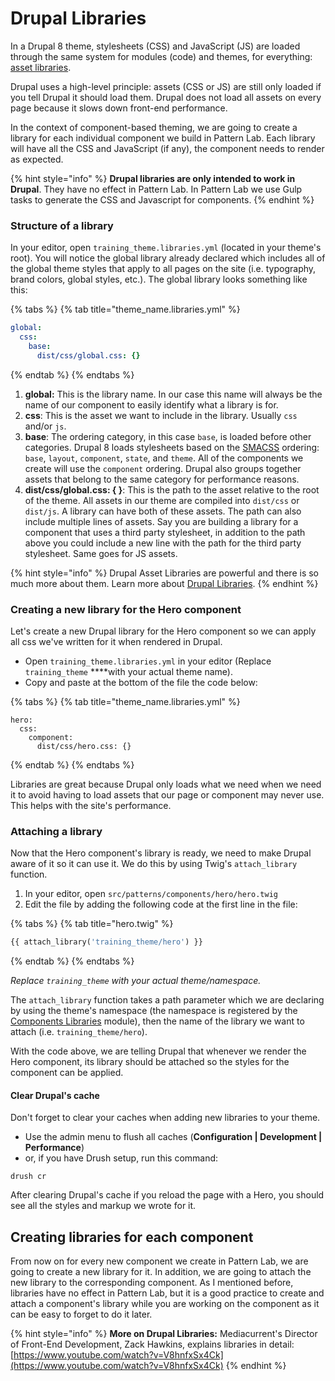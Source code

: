 # Drupal Libraries

In a Drupal 8 theme, stylesheets \(CSS\) and JavaScript \(JS\) are loaded through the same system for modules \(code\) and themes, for everything: [asset libraries](https://www.drupal.org/node/2274843).

Drupal uses a high-level principle: assets \(CSS or JS\) are still only loaded if you tell Drupal it should load them. Drupal does not load all assets on every page because it slows down front-end performance.

In the context of component-based theming, we are going to create a library for each individual component we build in Pattern Lab. Each library will have all the CSS and JavaScript \(if any\), the component needs to render as expected.

{% hint style="info" %}
**Drupal libraries are only intended to work in Drupal**. They have no effect in Pattern Lab. In Pattern Lab we use Gulp tasks to generate the CSS and Javascript for components.
{% endhint %}

### Structure of a library

In your editor, open `training_theme.libraries.yml` \(located in your theme's root\). You will notice the global library already declared which includes all of the global theme styles that apply to all pages on the site \(i.e. typography, brand colors, global styles, etc.\). The global library looks something like this:

{% tabs %}
{% tab title="theme\_name.libraries.yml" %}
```yaml
global:
  css:
    base:
      dist/css/global.css: {}
```
{% endtab %}
{% endtabs %}

1. **global:** This is the library name.  In our case this name will always be the name of our component to easily identify what a library is for.
2. **css**: This is the asset we want to include in the library. Usually `css` and/or `js`.
3. **base**: The ordering category, in this case `base`, is loaded before other categories. Drupal 8 loads stylesheets based on the [SMACSS](https://smacss.com/) ordering: `base`, `layout`, `component`, `state`, and `theme`. All of the components we create will use the `component` ordering.  Drupal also groups together assets that belong to the same category for performance reasons.
4. **dist/css/global.css: { }**: This is the path to the asset relative to the root of the theme. All assets in our theme are compiled into `dist/css` or `dist/js`.   A library can have both of these assets.  The path can also include multiple lines of assets.  Say you are building a library for a component that uses a third party stylesheet, in addition to the path above you could include a new line with the path for the third party stylesheet.  Same goes for JS assets.

{% hint style="info" %}
Drupal Asset Libraries are powerful and there is so much more about them.  Learn more about [Drupal Libraries](https://www.drupal.org/docs/8/creating-custom-modules/adding-stylesheets-css-and-javascript-js-to-a-drupal-8-module).
{% endhint %}

### Creating a new library for the Hero component

Let's create a new Drupal library for the Hero component so we can apply all css we've written for it when rendered in Drupal.

* Open `training_theme.libraries.yml` in your editor \(Replace `training_theme` ****with your actual theme name\).
* Copy and paste at the bottom of the file the code below:

{% tabs %}
{% tab title="theme\_name.libraries.yml" %}
```text
hero:
  css:
    component:
      dist/css/hero.css: {}
```
{% endtab %}
{% endtabs %}

Libraries are great because Drupal only loads what we need when we need it to avoid having to load assets that our page or component may never use. This helps with the site's performance.

### Attaching a library

Now that the Hero component's library is ready, we need to make Drupal aware of it so it can use it.  We do this by using Twig's `attach_library` function.

1. In your editor, open `src/patterns/components/hero/hero.twig`
2. Edit the file by adding the following code at the first line in the file:

{% tabs %}
{% tab title="hero.twig" %}
```php
{{ attach_library('training_theme/hero') }}
```
{% endtab %}
{% endtabs %}

_Replace `training_theme` with your actual theme/namespace._

The `attach_library` function takes a path parameter which we are declaring by using the theme's namespace \(the namespace is registered by the [Components Libraries](https://www.drupal.org/project/components) module\), then the name of the library we want to attach \(i.e. `training_theme/hero`\).

With the code above, we are telling Drupal that whenever we render the Hero component, its library should be attached so the styles for the component can be applied.

#### **Clear Drupal's cache**

Don't forget to clear your caches when adding new libraries to your theme.

* Use the admin menu to flush all caches \(**Configuration \| Development \| Performance**\)
* or, if you have Drush setup, run this command:

```text
drush cr
```

After clearing Drupal's cache if you reload the page with a Hero, you should see all the styles and markup we wrote for it.

## Creating libraries for each component <a id="creating-libraries-for-each-component"></a>

From now on for every new component we create in Pattern Lab, we are going to create a new library for it.  In addition, we are going to attach the new library to the corresponding component.  As I mentioned before, libraries have no effect in Pattern Lab, but it is a good practice to create and attach a component's library while you are working on the component as it can be easy to forget to do it later.

{% hint style="info" %}
**More on Drupal Libraries:** Mediacurrent's Director of Front-End Development, Zack Hawkins, explains libraries in detail: [https://www.youtube.com/watch?v=V8hnfxSx4Ck](https://www.youtube.com/watch?v=V8hnfxSx4Ck)
{% endhint %}

